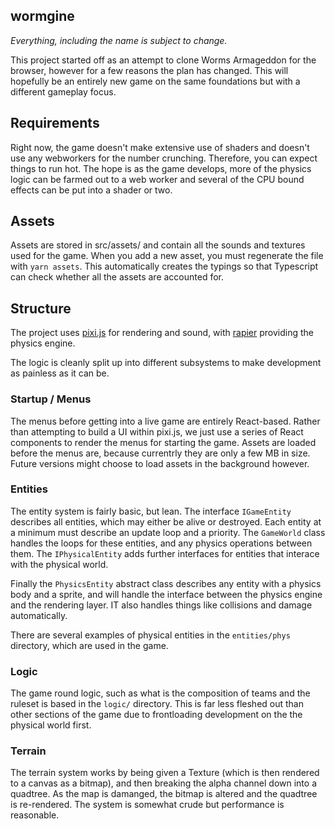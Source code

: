 wormgine
--------

*Everything, including the name is subject to change.*

This project started off as an attempt to clone Worms Armageddon for the browser,
however for a few reasons the plan has changed. This will hopefully be an entirely
new game on the same foundations but with a different gameplay focus.

## Requirements

Right now, the game doesn't make extensive use of shaders and doesn't use any webworkers for the number crunching. Therefore,
you can expect things to run hot. The hope is as the game develops, more of the physics logic can be farmed out to a web
worker and several of the CPU bound effects can be put into a shader or two.

## Assets

Assets are stored in src/assets/ and contain all the sounds and textures used for the game. When you add a new asset,
you must regenerate the file with `yarn assets`. This automatically creates the typings so that Typescript can check
whether all the assets are accounted for.

## Structure

The project uses [pixi.js](https://pixijs.com/) for rendering and sound, with [rapier](https://rapier.rs/) providing the physics engine.

The logic is cleanly split up into different subsystems to make development as painless as it can be.

### Startup / Menus

The menus before getting into a live game are entirely React-based. Rather than attempting to build a UI
within pixi.js, we just use a series of React components to render the menus for starting the game. Assets
are loaded before the menus are, because currentrly they are only a few MB in size. Future versions might choose
to load assets in the background however.

### Entities

The entity system is fairly basic, but lean. The interface `IGameEntity` describes all entities, which may either be
alive or destroyed. Each entity at a minimum must describe an update loop and a priority. The `GameWorld` class handles
the loops for these entities, and any physics operations between them. The `IPhysicalEntity` adds further interfaces
for entities that interace with the physical world.

Finally the `PhysicsEntity` abstract class describes any entity with a physics body and a sprite, and will handle the
interface between the physics engine and the rendering layer. IT also handles things like collisions and damage automatically.

There are several examples of physical entities in the `entities/phys` directory, which are used in the game.

### Logic

The game round logic, such as what is the composition of teams and the ruleset is based in the `logic/` directory.
This is far less fleshed out than other sections of the game due to frontloading development on the the physical world first.

### Terrain

The terrain system works by being given a Texture (which is then rendered to a canvas as a bitmap), and then breaking the alpha
channel down into a quadtree. As the map is damanged, the bitmap is altered and the quadtree is re-rendered. The system is somewhat
crude but performance is reasonable.